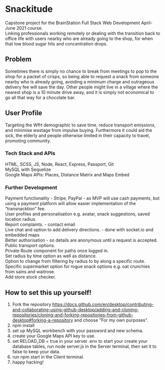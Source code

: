 # Snackitude

Capstone project for the BrainStation Full Stack Web Development April-June 2021 course.  
Linking professionals working remotely or dealing with the transition back to office life with users nearby who are already going to the shop, for when that low blood sugar hits and concentration drops.  

## Problem

Sometimes there is simply no chance to break from meetings to pop to the shop for a packet of crisps, so being able to request a snack from someone nearby who is already going, avoiding a minimum charge and outrageous delivery fee will save the day. Other people might live in a village where the nearest shop is a 10 minute drive away, and it is simply not economical to go all that way for a chocolate bar.  

## User Profile

Targeting the WfH demographic to save time, reduce transport emissions, and minimise wastage from impulse buying. Furthermore it could aid the sick, the elderly and people otherwise limited in their capacity to travel, promoting community.  

### Tech Stack and APIs

HTML, SCSS, JS, Node, React, Express, Passport, Git  
MySQL with Sequelize  
Google Maps APIs: Places, Distance Matrix and Maps Embed  

### Further Development

Payment functionality - Stripe, PayPal - as MVP will use cash payments, but using a payment platform will allow easier implementation of the “transnacktion” fee.   
User profiles and personalisation e.g. avatar, snack suggestions, saved location radius.  
Report complaints. - contact email  
Live chat and option to add delivery directions. - done with socket.io and embedded maps  
Better authorisation - so details are anonymous until a request is accepted.  
Public transport options.  
Private Route component for paths once logged in.  
Set radius by time option as well as distance.  
Option to change from filtering by radius to by along a specific route.  
Specific supermarket option for rogue snack options e.g. oat crunchies from sains and waitrose.  
Add store stock checker.  

## How to set this up yourself!  

1. Fork the repository https://docs.github.com/en/desktop/contributing-and-collaborating-using-github-desktop/adding-and-cloning-repositories/cloning-and-forking-repositories-from-github-desktop#forking-a-repository and choose "For my own purposes".  
2. npm install  
3. set up MySQL workbench with your password and new schema.  
4. create your Google Maps API key to use.  
5. set RELOAD_DB = true in your server .env to start your create your database tables, run node server.js in the Server terminal, then set it to false to keep your data.  
6. run npm start in the Client terminal.  
7. happy hacking!
